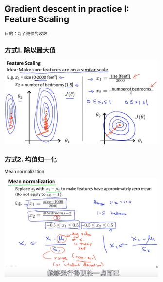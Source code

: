# Gradient descent in practice I: Feature Scaling

目的：为了更快的收敛

## 方式1. 除以最大值

![](..\image\NG_多元梯度下降-特征缩放.png)



## 方式2. 均值归一化 

Mean normalization

![1619576143513](..\image\1619576143513.png)

